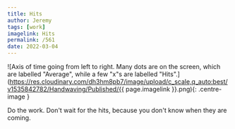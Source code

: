 ```yaml
---
title: Hits
author: Jeremy
tags: [work]
imagelink: Hits
permalink: /561
date: 2022-03-04
---
```


![Axis of time going from left to right. Many dots are on the screen, which are labelled "Average", while a few "x"s are labelled "Hits".](https://res.cloudinary.com/dh3hm8pb7/image/upload/c_scale,q_auto:best/v1535842782/Handwaving/Published/{{ page.imagelink }}.png){: .centre-image }

Do the work. Don't wait for the hits, because you don't know when they are coming.
